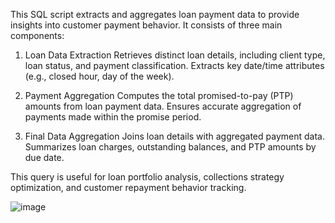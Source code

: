 This SQL script extracts and aggregates loan payment data to provide insights into customer payment behavior. 
It consists of three main components:

1. Loan Data Extraction
Retrieves distinct loan details, including client type, loan status, and payment classification.
Extracts key date/time attributes (e.g., closed hour, day of the week).

2. Payment Aggregation
Computes the total promised-to-pay (PTP) amounts from loan payment data.
Ensures accurate aggregation of payments made within the promise period.

3. Final Data Aggregation
Joins loan details with aggregated payment data.
Summarizes loan charges, outstanding balances, and PTP amounts by due date.

This query is useful for loan portfolio analysis, collections strategy optimization, and customer repayment behavior tracking.

![image](https://github.com/user-attachments/assets/f8457880-523c-4863-921b-1bfc8c8e2aee)
